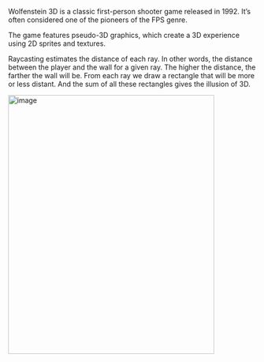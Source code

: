 Wolfenstein 3D is a classic first-person shooter game released in 1992. It’s often considered one of the pioneers of the FPS genre. 

The game features pseudo-3D graphics, which create a 3D experience using 2D sprites and textures.

Raycasting estimates the distance of each ray. In other words, the distance between the player and the wall for a given ray. The higher the distance, the farther the wall will be. From each ray we draw a rectangle that will be more or less distant. And the sum of all these rectangles gives the illusion of 3D.

<img width="418" height="524" alt="image" src="https://github.com/user-attachments/assets/fd8f1cee-1e83-4e5b-ac7d-1ca79be30d1e" />
